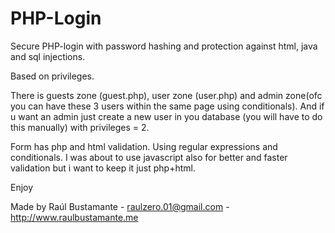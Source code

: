 # PHP-Login
Secure PHP-login with password hashing and protection against html, java and sql injections. 

Based on privileges. 

There is guests zone (guest.php), user zone (user.php) and admin zone(ofc you can have these 3 users within the same page using conditionals).
And if u want an admin just create a new user in you database (you will have to do this manually) with privileges = 2.

Form has php and html validation. Using regular expressions and conditionals. I was about to use javascript also for better and
faster validation but i want to keep it just php+html.

Enjoy

Made by Raúl Bustamante - raulzero.01@gmail.com - http://www.raulbustamante.me



